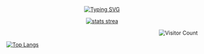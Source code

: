 <p align="center">
  <a href="https://github.com/GoldenThrust/GoldenThrust"><img src="https://readme-typing-svg.demolab.com?font=Fira+Code&pause=1000&color=9D0E45&background=FF494900&center=true&lines=Welcome+to+my+profile.;I+am+Adeniji+Olajide;A+Full+Stack+Web+Developer;and+a+Software+Engineer.;" alt="Typing SVG" /></a>
</p>
<p align="center">
<a href="https://git.io/streak-stats">
  <img src="https://streak-stats.demolab.com/?user=GoldenThrust&theme=highcontrast&border_radius=10" alt="stats strea"></a>
</p>
<p align="right">
  <img src="https://profile-counter.glitch.me/GoldenThrust/count.svg" alt='Visitor Count'>
</p>

[![Top Langs](https://github-readme-stats.vercel.app/api/top-langs/?username=GoldenThrust)](https://github.com/anuraghazra/github-readme-stats)
